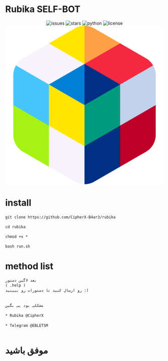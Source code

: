 # Rubika SELF-BOT

<div align="center">

![issues](https://img.shields.io/github/issues/CipherX-B4ar3/rubika)
![stars](https://img.shields.io/github/stars/CipherX-B4ar3/rubika)
![python](https://img.shields.io/pypi/pyversions/3?color=black%20&label=PYTHON&logo=Python&logoColor=%233CB371)
![license](https://img.shields.io/github/license/CipherX-B4ar3/rubika)
![icon](https://github.com/CipherX-B4ar3/rubika/raw/main/icon.png)
</div>


# install 

```git clone https://github.com/CipherX-B4ar3/rubika```

```cd rubika```

```chmod +x *```

```bash run.sh```


# method list


```
بعد لاگین دستور 
( .help ) 
رو ارسال کنید تا دستورات رو ببینید :)


مشکلی بود پی بگین

* Rubika @CipherX

* Telegram @EBLETSM


```


# موفق باشید 




